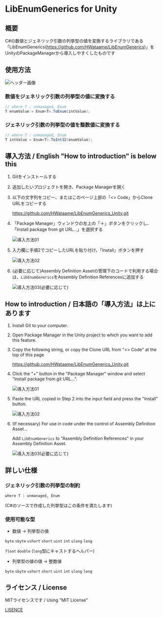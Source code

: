 # LibEnumGenerics for Unity

## 概要
C#の数値とジェネリック引数の列挙型の値を変換するライブラリである「LibEnumGenerics(https://github.com/HWataame/LibEnumGenerics)」をUnityのPackageManagerから導入しやすくしたものです

## 使用方法
![ヘッダー画像](https://github.com/user-attachments/assets/52edd13f-aecc-4d05-964b-d9bc2866807f)

### 数値をジェネリック引数の列挙型の値に変換する
```csharp
// where T : unmanaged, Enum
T enumValue = Enum<T>.ToEnum(intValue);
```

### ジェネリック引数の列挙型の値を整数値に変換する
```csharp
// where T : unmanaged, Enum
T intValue = Enum<T>.ToInt32(enumValue);
```

## 導入方法 / English "How to introduction" is below this
1. Gitをインストールする
2. 追加したいプロジェクトを開き、Package Managerを開く
3. 以下の文字列をコピー、またはこのページ上部の「<> Code」からClone URLをコピーする

    https://github.com/HWataame/LibEnumGenerics_Unity.git
4. 「Package Manager」ウィンドウの左上の「＋」ボタンをクリックし、「Install package from git URL...」を選択する

    ![導入方法01](https://github.com/user-attachments/assets/e990f479-376e-4506-9f35-3ca589fb7a31)
5. 入力欄に手順2でコピーしたURLを貼り付け、「Install」ボタンを押す

    ![導入方法02](https://github.com/user-attachments/assets/2c2bb99d-de92-45ae-af5b-657bda993936)
6. (必要に応じて)Assembly Definition Assetの管理下のコードで利用する場合は、`LibEnumGenerics`をAssembly Definition Referencesに追加する

    ![導入方法03(必要に応じて)](https://github.com/user-attachments/assets/e74e721e-2552-472d-a00f-c072f4a3eb9c)

## How to introduction / 日本語の「導入方法」は上にあります
1. Install Git to your computer.
2. Open Package Manager in the Unity project to which you want to add this feature.
3. Copy the following string, or copy the Clone URL from "<> Code" at the top of this page

    https://github.com/HWataame/LibEnumGenerics_Unity.git
4. Click the "+" button in the "Package Manager" window and select "Install package from git URL...".

    ![導入方法01](https://github.com/user-attachments/assets/e990f479-376e-4506-9f35-3ca589fb7a31)
5. Paste the URL copied in Step 2 into the input field and press the "Install" button.

    ![導入方法02](https://github.com/user-attachments/assets/2c2bb99d-de92-45ae-af5b-657bda993936)
6. (If necessary) For use in code under the control of Assembly Definition Asset...

   Add `LibEnumGenerics` to "Assembly Definition References" in your Assembly Definition Asset.

    ![導入方法03(必要に応じて)](https://github.com/user-attachments/assets/e74e721e-2552-472d-a00f-c072f4a3eb9c)

## 詳しい仕様
### ジェネリック引数の列挙型の制約

`where T : unmanaged, Enum`

(C#のソースで作成した列挙型はこの条件を満たします)

### 使用可能な型
- 数値 → 列挙型の値

`byte` `sbyte` `ushort` `short` `uint` `int` `ulong` `long`

`float` `double` (`long`型にキャストするヘルパー)

- 列挙型の値の値 → 整数値

`byte` `sbyte` `ushort` `short` `uint` `int` `ulong` `long`

## ライセンス / License
MITライセンスです / Using "MIT License"

[LISENCE](/LICENSE)
